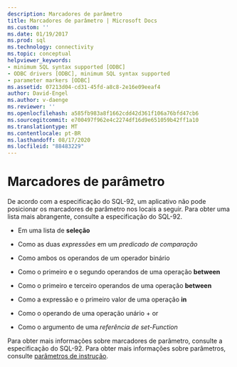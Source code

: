 ```yaml
---
description: Marcadores de parâmetro
title: Marcadores de parâmetro | Microsoft Docs
ms.custom: ''
ms.date: 01/19/2017
ms.prod: sql
ms.technology: connectivity
ms.topic: conceptual
helpviewer_keywords:
- minimum SQL syntax supported [ODBC]
- ODBC drivers [ODBC], minimum SQL syntax supported
- parameter markers [ODBC]
ms.assetid: 07213d04-cd31-45fd-a8c8-2e16e09eeaf4
author: David-Engel
ms.author: v-daenge
ms.reviewer: ''
ms.openlocfilehash: a585fb983a8f1662cdd42d361f106a76bfd47cb6
ms.sourcegitcommit: e700497f962e4c2274df16d9e651059b42ff1a10
ms.translationtype: MT
ms.contentlocale: pt-BR
ms.lasthandoff: 08/17/2020
ms.locfileid: "88483229"
---
```

# <a name="parameter-markers"></a>Marcadores de parâmetro
De acordo com a especificação do SQL-92, um aplicativo não pode posicionar os marcadores de parâmetro nos locais a seguir. Para obter uma lista mais abrangente, consulte a especificação do SQL-92.  
  
-   Em uma lista de **seleção**  
  
-   Como as duas *expressões* em um *predicado de comparação*  
  
-   Como ambos os operandos de um operador binário  
  
-   Como o primeiro e o segundo operandos de uma operação **between**  
  
-   Como o primeiro e terceiro operandos de uma operação **between**  
  
-   Como a expressão e o primeiro valor de uma operação **in**  
  
-   Como o operando de uma operação unário + or  
  
-   Como o argumento de uma *referência de set-Function*  
  
 Para obter mais informações sobre marcadores de parâmetro, consulte a especificação do SQL-92. Para obter mais informações sobre parâmetros, consulte [parâmetros de instrução](../../../odbc/reference/develop-app/statement-parameters.md).
